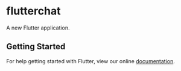 # flutterchat

A new Flutter application.

## Getting Started

For help getting started with Flutter, view our online
[documentation](https://flutter.io/).
